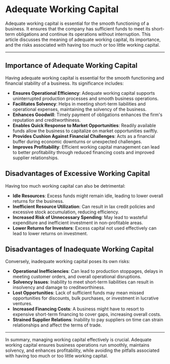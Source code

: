 # Adequate Working Capital

Adequate working capital is essential for the smooth functioning of a business. It ensures that the company has sufficient funds to meet its short-term obligations and continue its operations without interruption. This article discusses the meaning of adequate working capital, its importance, and the risks associated with having too much or too little working capital.



---

## Importance of Adequate Working Capital
Having adequate working capital is essential for the smooth functioning and financial stability of a business. Its significance includes:

- **Ensures Operational Efficiency**: Adequate working capital supports uninterrupted production processes and smooth business operations.
- **Facilitates Solvency**: Helps in meeting short-term liabilities and operational expenses, maintaining the solvency of the business.
- **Enhances Goodwill**: Timely payment of obligations enhances the firm's reputation and creditworthiness.
- **Enables Quick Response to Market Opportunities**: Readily available funds allow the business to capitalize on market opportunities swiftly.
- **Provides Cushion Against Financial Challenges**: Acts as a financial buffer during economic downturns or unexpected challenges.
- **Improves Profitability**: Efficient working capital management can lead to better profitability through reduced financing costs and improved supplier relationships.

## Disadvantages of Excessive Working Capital
Having too much working capital can also be detrimental:

- **Idle Resources**: Excess funds might remain idle, leading to lower overall returns for the business.
- **Inefficient Resource Utilization**: Can result in lax credit policies and excessive stock accumulation, reducing efficiency.
- **Increased Risk of Unnecessary Spending**: May lead to wasteful expenditure and inefficient investment in non-profitable areas.
- **Lower Returns for Investors**: Excess capital not used effectively can lead to lower returns on investment.


## Disadvantages of Inadequate Working Capital
Conversely, inadequate working capital poses its own risks:

- **Operational Inefficiencies**: Can lead to production stoppages, delays in meeting customer orders, and overall operational disruptions.
- **Solvency Issues**: Inability to meet short-term liabilities can result in insolvency and damage to creditworthiness.
- **Lost Opportunities**: Lack of sufficient funds may mean missed opportunities for discounts, bulk purchases, or investment in lucrative ventures.
- **Increased Financing Costs**: A business might have to resort to expensive short-term financing to cover gaps, increasing overall costs.
- **Strained Supplier Relations**: Inability to pay suppliers on time can strain relationships and affect the terms of trade.

---

In summary, managing working capital effectively is crucial. Adequate working capital ensures business operations run smoothly, maintains solvency, and enhances profitability, while avoiding the pitfalls associated with having too much or too little working capital.